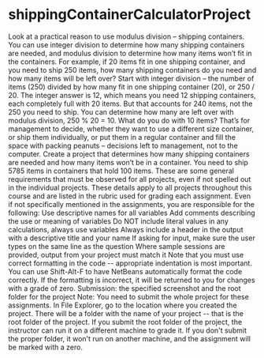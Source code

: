 # shippingContainerCalculatorProject
Look at a practical reason to use modulus division – shipping containers. You can use integer division to determine how many shipping containers are needed, and modulus division to determine how many items won’t fit in the containers. For example, if 20 items fit in one shipping container, and you need to ship 250 items, how many shipping containers do you need and how many items will be left over? Start with integer division – the number of items (250) divided by how many fit in one shipping container (20), or 250 / 20. The integer answer is 12, which means you need 12 shipping containers, each completely full with 20 items. But that accounts for 240 items, not the 250 you need to ship. You can determine how many are left over with modulus division, 250 % 20 = 10. What do you do with 10 items? That’s for management to decide, whether they want to use a different size container, or ship them individually, or put them in a regular container and fill the space with packing peanuts – decisions left to management, not to the computer.  Create a project that determines how many shipping containers are needed and how many items won’t be in a container. You need to ship 5785 items in containers that hold 100 items. These are some general requirements that must be observed for all projects, even if not spelled out in the individual projects. These details apply to all projects throughout this course and are listed in the rubric used for grading each assignment. Even if not specifically mentioned in the assignments, you are responsible for the following:      Use descriptive names for all variables     Add comments describing the use or meaning of variables     Do NOT include literal values in any calculations, always use variables     Always include a header in the output with a descriptive title and your name     If asking for input, make sure the user types on the same line as the question     Where sample sessions are provided, output from your project must match it  Note that you must use correct formatting in the code -- appropriate indentation is most important. You can use Shift-Alt-F to have NetBeans automatically format the code correctly. If the formatting is incorrect, it will be returned to you for changes with a grade of zero.  Submission: the specified screenshot and the root folder for the project  Note: You need to submit the whole project for these assignments. In File Explorer, go to the location where you created the project. There will be a folder with the name of your project -- that is the root folder of the project.  If you submit the root folder of the project, the instructor can run it on a different machine to grade it. If you don't submit the proper folder, it won't run on another machine, and the assignment will be marked with a zero.
